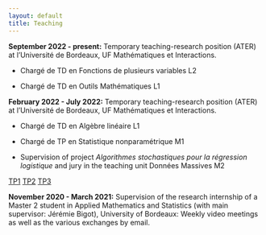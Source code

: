 ```yaml
---
layout: default
title: Teaching
---
```


**September 2022 - present:** Temporary teaching-research position (ATER) at l’Université de Bordeaux, UF Mathématiques et Interactions.

- Chargé de TD en Fonctions de plusieurs variables L2

- Chargé de TD en Outils Mathématiques L1


**February 2022 - July 2022:** Temporary teaching-research position (ATER) at l’Université de Bordeaux, UF Mathématiques et Interactions.

- Chargé de TD en Algèbre linéaire L1

- Chargé de TP en Statistique nonparamétrique M1

- Supervision of project *Algorithmes stochastiques pour la régression logistique* and jury in the teaching unit Données Massives M2

<a href="/assets/projet-AlgoSto/projet-AlgoSto_10012022">TP1</a>
<a href="/assets/projet-AlgoSto/projet-AlgoSto_12012022">TP2</a>
<a href="/assets/projet-AlgoSto/projet-AlgoSto_17012022">TP3</a>


**November 2020 - March 2021:** 
Supervision of the research internship of a Master 2 student in Applied Mathematics and Statistics (with main supervisor: Jérémie Bigot), University of Bordeaux: 
Weekly video meetings as well as the various exchanges by email.


